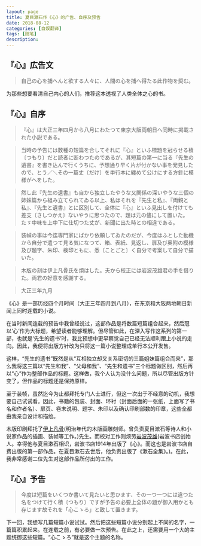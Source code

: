 ```yaml
---
layout: page
title: 夏目漱石作《心》的广告、自序及预告
date: 2018-08-12
categories: [自娱翻译]
tags: [随笔]
description: 
---
```



## 『心』広告文


>自己の心を捕へんと欲する人々に、人間の心を捕へ得たる此作物を奨む。

为那些想要看清自己内心的人们，推荐这本透视了人类全体之心的书。


## 『心』自序


>『心』は大正三年四月から八月にわたつて東京大阪両朝日へ同時に掲載された小説である。

>当時の予告には数種の短篇を合してそれに『心』といふ標題を冠らせる積〔つもり〕だと読者に断わつたのであるが、其短篇の第一に当る『先生の遺書』を書き込んで行くうちに、予想通り早く片が付かない事を発見したので、とう／＼その一篇丈〔だけ〕を単行本に纏めて公けにする方針に模様がへをした。

>然し此『先生の遺書』も自から独立したやうな又関係の深いやうな三個の姉妹篇から組み立てられてゐる以上、私はそれを『先生と私』、『両親と私』、『先生と遺書』とに区別して、全体に『心』といふ見出しを付けても差支〔さしつかえ〕ないやうに思つたので、題は元の儘にして置いた。たゞ中味を上中下に仕切つた丈が、新聞に出た時との相違である。

>装幀の事は今迄専門家にばかり依頼してゐたのだが、今度はふとした動機から自分で遣つて見る気になつて、箱、表紙、見返し、扉及び奥附の模様及び題字、朱印、検印ともに、悉〔ことごと〕く自分で考案して自分で描いた。

>木版の刻は伊上凡骨氏を煩はした。夫から校正には岩波茂雄君の手を借りた。両君の好意を感謝する。

>大正三年九月



《心》是一部历经四个月时间（大正三年四月到八月），在东京和大阪两地朝日新闻上同时连载的小说。

在当时新闻连载的预告中我曾经说过，这部作品是将数篇短篇组合起来，然后冠以‘心’作为大标题，希望读者能够理解。但尽管如此，在深入写作这系列的第一部，也就是‘先生的遗书’时，我比预想中更早察觉自己已经无法顺利跟上小说的走向。因此，我便将出版方针改为只将这一篇小说整理成单行本公开发售。

这样，“先生的遗书”既然是从“互相独立却又关系密切的三篇姐妹篇组合而来”，那么我将这三篇以“先生和我”、“父母和我”、“先生和遗书”三个标题做区别，然后再以“心”作为整部作品的标题。这样做，我个人认为没什么问题，所以尽管出版方针变了，但作品的标题还是保持原样。

至于装帧，虽然迄今为止都拜托专门人士进行，但这一次出于不经意的动机，我想要自己试试看。因此，书籍的包装、封面、环衬（封面后面的一张纸，上面写了书名和作者名）、扉页、卷末说明、题字、朱印以及确认印刷部数的印章，这些全都由我亲自设计和描绘。

木版印刷拜托了[伊上凡骨](https://kotobank.jp/word/%E4%BC%8A%E4%B8%8A%E5%87%A1%E9%AA%A8-817186)(明治年代的木版画雕刻师。曾负责夏目漱石等诗人和小说家作品的插画、装帧等工作。)先生。而校对工作则烦劳[岩波茂雄](https://ja.wikipedia.org/wiki/%E5%B2%A9%E6%B3%A2%E8%8C%82%E9%9B%84)(岩波书店创始人。幸得他与夏目漱石相识，岩波书店1914年出版了《心》。而这也是岩波书店自费出版的第一部作品。在夏目漱石去世后，他负责出版了《漱石全集》。)。在此，我非常感谢二位先生对这部作品所付出的工作。

## 『心』予告

>今度は短篇をいくつか書いて見たいと思ひます、その一つ一つには違つた名をつけて行く積〔つもり〕ですが予告の必要上全体の題が御入用かとも存じます故それを「心こゝろ」と致して置きます。

下一回，我想写几篇短篇小说试试。然后把这些短篇小说分别起上不同的名字，一篇篇积累起来。在连载之前，有必要做一次预告。在此之上，还需要用一个大的主题统御这些短篇。“心こゝろ”就是这个主题的名称。
